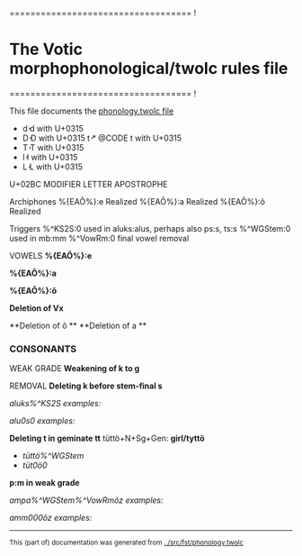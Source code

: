 =================================== !
# The Votic morphophonological/twolc rules file 
=================================== !

This file documents the [phonology.twolc file](http://github.com/giellalt/lang-hun/blob/main/src/fst/phonology.twolc) 


 * d̕   d with U+0315
 * D̕   D with U+0315
t̕    * @CODE t with U+0315
 * T̕   T with U+0315
 * l̕   l with U+0315
 * L̕   L with U+0315

U+02BC MODIFIER LETTER APOSTROPHE

Archiphones
  %{EAÕ%}:e	 Realized
  %{EAÕ%}:a	 Realized
  %{EAÕ%}:õ	 Realized

Triggers
  %^KS2S:0	 used in aluks:alus, perhaps also ps:s, ts:s
  %^WGStem:0	 used in mb:mm
  %^VowRm:0	 final vowel removal





VOWELS
**%{EAÕ%}:e**

**%{EAÕ%}:a**

**%{EAÕ%}:õ**

**Deletion of Vx**


**Deletion of õ **
**Deletion of a **

### CONSONANTS
WEAK GRADE
**Weakening of k to g**

REMOVAL
**Deleting k before stem-final s**


*aluks%^KS2S examples:*

*alu0s0 examples:*

**Deleting t in geminate tt**
tüttö+N+Sg+Gen: **girl/tyttö**
* *tüttö%^WGStem*
* *tüt0ö0*

**p:m in weak grade**


*ampa%^WGStem%^VowRmõz examples:*

*amm000õz examples:*

* * *
<small>This (part of) documentation was generated from [../src/fst/phonology.twolc](http://github.com/giellalt/lang-vot/blob/main/../src/fst/phonology.twolc)</small>